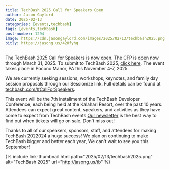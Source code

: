 ```yaml
---
title: TechBash 2025 Call for Speakers Open
author: Jason Gaylord
date: 2025-02-13
categories: [events,techbash]
tags: [events,techbash]
post-number: 1294
image: https://cdn.jasongaylord.com/images/2025/02/13/techbash2025.png
bitly: https://jasong.us/42Ofyhq
---
```


The TechBash 2025 Call for Speakers is now open. The CFP is open now through March 31, 2025. To submit to TechBash 2025, [click here](https://jasong.us/tb2025cfp). The event takes place in Pocono Manor, PA this November 4-7, 2025.

We are currently seeking sessions, workshops, keynotes, and family day session proposals through our Sessionize link. Full details can be found at [techbash.com/#CallForSpeakers](https://jasong.us/tbcfp). 

This event will be the 7th installment of the TechBash Developer Conference, each being held at the Kalahari Resort, over the past 10 years. Attendees can expect great content, speakers, and activities as they have come to expect from TechBash events [Our newsletter](https://jasong.us/3rXsRHP) is the best way to find out when tickets will go on sale. Don't miss out!

Thanks to all of our speakers, sponsors, staff, and attendees for making TechBash 2022024 a huge success! We plan on continuing to make TechBash bigger and better each year, We can't wait to see you this September!

{% include link-thumbnail.html path="2025/02/13/techbash2025.png" alt="TechBash 2025" url="http://jasong.us/tb" %}